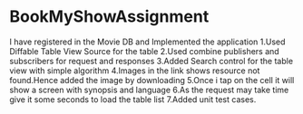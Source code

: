 # BookMyShowAssignment
I have registered in the Movie DB and Implemented the application
1.Used Diffable Table View Source for the table
2.Used combine publishers and subscribers for request and responses
3.Added Search control for the table view with simple algorithm
4.Images in the link shows resource not found.Hence added the image by downloading
5.Once i tap on the cell it will show a screen with synopsis and language
6.As the request may take time give it some seconds to load the table list
7.Added unit test cases.
